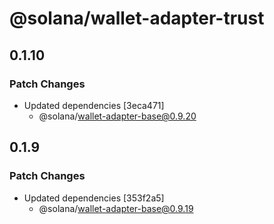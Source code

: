 # @solana/wallet-adapter-trust

## 0.1.10

### Patch Changes

-   Updated dependencies [3eca471]
    -   @solana/wallet-adapter-base@0.9.20

## 0.1.9

### Patch Changes

-   Updated dependencies [353f2a5]
    -   @solana/wallet-adapter-base@0.9.19
